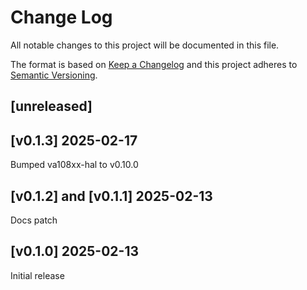 Change Log
=======

All notable changes to this project will be documented in this file.

The format is based on [Keep a Changelog](http://keepachangelog.com/)
and this project adheres to [Semantic Versioning](http://semver.org/).

## [unreleased]

## [v0.1.3] 2025-02-17

Bumped va108xx-hal to v0.10.0

## [v0.1.2] and [v0.1.1] 2025-02-13

Docs patch

## [v0.1.0] 2025-02-13

Initial release
